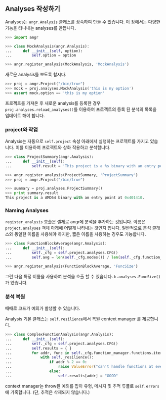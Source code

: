 ## Analyses 작성하기

Analyses는 `angr.Analysis` 클래스를 상속하여 만들 수 있습니다. 이 장에서는 다양한 기능을 타나내는 analyses를 만듭니다.

```python
>>> import angr

>>> class MockAnalysis(angr.Analysis):
...     def __init__(self, option):
...         self.option = option

>>> angr.register_analysis(MockAnalysis, 'MockAnalysis')
```

새로운 analysis를 보도록 합시다.

```python
>>> proj = angr.Project("/bin/true")
>>> mock = proj.analyses.MockAnalysis('this is my option')
>>> assert mock.option == 'this is my option'
```

프로젝트를 가져온 후 새로운 analysis를 등록한 경우 `proj.analyses.reload_analyses()`를 이용하여 프로젝트의 등록 된 분석의 목록을 업데이트 해야 합니다.

### project와 작업

Analysis는 자동으로 `self.project` 속성 아래에서 실행하는 프로젝트를 가지고 있습니다. 이를 이용하여 프로젝트와 상화 작용하고 분석합니다.

```python
>>> class ProjectSummary(angr.Analysis):
...     def __init__(self):
...         self.result = 'This project is a %s binary with an entry point at %#x.' % (self.project.arch.name, self.project.entry)

>>> angr.register_analysis(ProjectSummary, 'ProjectSummary')
>>> proj = angr.Project("/bin/true")

>>> summary = proj.analyses.ProjectSummary()
>>> print summary.result
This project is a AMD64 binary with an entry point at 0x401410.
```

### Naming Analyses

`register_analysis` 호출은 셀제로 angr에 분석을 추가하는 것입니다. 이름은 `project.analyses` 객체 아래에 어떻게 나타내는 것인지 입니다. 일반적으로 분석 클래스와 동일한 이름을 사용해야 하지만, 짧은 이름을 사용하는 경우도 가능합니다.

```python
>>> class FunctionBlockAverage(angr.Analysis):
...     def __init__(self):
...         self._cfg = self.project.analyses.CFG()
...         self.avg = len(self._cfg.nodes()) / len(self._cfg.function_manager.functions)

>>> angr.register_analysis(FunctionBlockAverage, 'FuncSize')

```

그런 다음 특정 이름을 사용하여 분석을 호출 할 수 있습니다. `b.analyses.FuncSize()`가 있습니다.


### 분석 복원

때때로 코드가 예외가 발생할 수 있습니다.

Analysis 기본 클래스는 `self.resilience`에서 복원 context manager 를 제공합니다.

```python
>>> class ComplexFunctionAnalysis(angr.Analysis):
...     def __init__(self):
...         self._cfg = self.project.analyses.CFG()
...         self.results = { }
...         for addr, func in self._cfg.function_manager.functions.iteritems():
...             with self._resilience():
...                 if addr % 2 == 0:
...                     raise ValueError("can't handle functions at even addresses")
...                 else:
...                     self.results[addr] = "GOOD"
```

context manager는 throw된 예외를 잡아 유형, 메시지 및 추적 튜플로 `self.errors`에 기혹합니다. (단, 추적은 삭제되지 않습니다.)
